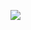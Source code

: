![](https://raw.githubusercontent.com/Zzz212zzZ/Zzz212zzZ/output/github-contribution-grid-snake.svg)


